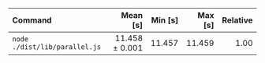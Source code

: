 | Command | Mean [s] | Min [s] | Max [s] | Relative |
|:---|---:|---:|---:|---:|
| `node ./dist/lib/parallel.js` | 11.458 ± 0.001 | 11.457 | 11.459 | 1.00 |

